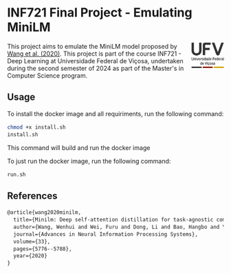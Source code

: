 # INF721 Final Project - Emulating MiniLM
<img src="misc/img/logotipo-UFV1-4-1024x804.png" alt="ufv_logo" align="right" width="75">


This project aims to emulate the MiniLM model proposed by [Wang et al. (2020)](https://arxiv.org/abs/2002.10957). This project is part of the course INF721 - Deep Learning at Universidade Federal de Viçosa, undertaken during the second semester of 2024 as part of the Master's in Computer Science program.

## Usage

To install the docker image and all requiriments, run the following command:

```bash
chmod +x install.sh
install.sh
```
This command will build and run the docker image


To just run the docker image, run the following command:

```bash
run.sh
```

## References

```latex
@article{wang2020minilm,
  title={Minilm: Deep self-attention distillation for task-agnostic compression of pre-trained transformers},
  author={Wang, Wenhui and Wei, Furu and Dong, Li and Bao, Hangbo and Yang, Nan and Zhou, Ming},
  journal={Advances in Neural Information Processing Systems},
  volume={33},
  pages={5776--5788},
  year={2020}
}
```


